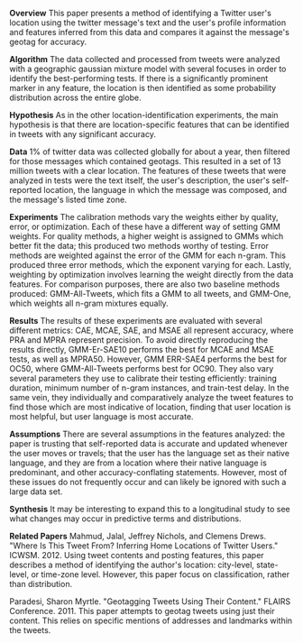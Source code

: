 **Overview**
This paper presents a method of identifying a Twitter user's location using the twitter message's text and the user's profile information and features inferred from this data and compares it against the message's geotag for accuracy.

**Algorithm**
The data collected and processed from tweets were analyzed with a geographic gaussian mixture model with several focuses in order to identify the best-performing tests. If there is a significantly prominent marker in any feature, the location is then identified as some probability distribution across the entire globe. 

**Hypothesis**
As in the other location-identification experiments, the main hypothesis is that there are location-specific features that can be identified in tweets with any significant accuracy.

**Data**
1% of twitter data was collected globally for about a year, then filtered for those messages which contained geotags. This resulted in a set of 13 million tweets with a clear location.
The features of these tweets that were analyzed in tests were the text itself, the user's description, the user's self-reported location, the language in which the message was composed, and the message's listed time zone.

**Experiments**
The calibration methods vary the weights either by quality, error, or optimization. Each of these have a different way of setting GMM weights. For quality methods, a higher weight is assigned to GMMs which better fit the data; this produced two methods worthy of testing. Error methods are weighted against the error of the GMM for each n-gram. This produced three error methods, which the exponent varying for each. Lastly, weighting by optimization involves learning the weight directly from the data features. For comparison purposes, there are also two baseline methods produced: GMM-All-Tweets, which fits a GMM to all tweets, and GMM-One, which weights all n-gram mixtures equally.

**Results**
The results of these experiments are evaluated with several different metrics: CAE, MCAE, SAE, and MSAE all represent accuracy, where PRA and MPRA represent precision.
To avoid directly reproducing the results directly, GMM-Er-SAE10 performs the best for MCAE and MSAE tests, as well as MPRA50. However, GMM ERR-SAE4 performs the best for OC50, where GMM-All-Tweets performs best for OC90.
They also vary several parameters they use to calibrate their testing efficiently: training duration, minimum number of n-gram instances, and train-test delay. In the same vein, they individually and comparatively analyze the tweet features to find those which are most indicative of location, finding that user location is most helpful, but user language is most accurate. 

**Assumptions**
There are several assumptions in the features analyzed: the paper is trusting that self-reported data is accurate and updated whenever the user moves or travels; that the user has the language set as their native language, and they are from a location where their native language is predominant, and other accuracy-conflating statements. 
However, most of these issues do not frequently occur and can likely be ignored with such a large data set. 

**Synthesis**
It may be interesting to expand this to a longitudinal study to see what changes may occur in predictive terms and distributions. 

**Related Papers**
Mahmud, Jalal, Jeffrey Nichols, and Clemens Drews. "Where Is This Tweet From? Inferring Home Locations of Twitter Users." ICWSM. 2012.
 	Using tweet contents and posting features, this paper describes a method of identifying the author's location: city-level, state-level, or time-zone level. However, this paper focus on classification, rather than distribution.

Paradesi, Sharon Myrtle. "Geotagging Tweets Using Their Content." FLAIRS Conference. 2011.
	This paper attempts to geotag tweets using just their content. This relies on specific mentions of addresses and landmarks within the tweets. 
